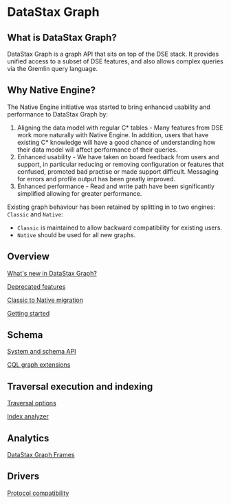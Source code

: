 # DataStax Graph

## What is DataStax Graph?
DataStax Graph is a graph API that sits on top of the DSE stack.
It provides unified access to a subset of DSE features, and also allows complex queries via the Gremlin query language.  
 
## Why Native Engine?
The Native Engine initiative was started to bring enhanced usability and performance to DataStax Graph by:

1. Aligning the data model with regular C* tables - Many features from DSE work more naturally with Native Engine. 
In addition, users that have existing C* knowledge will have a good chance of understanding how their data model will 
affect performance of their queries.
2. Enhanced usability - We have taken on board feedback from users and support, in particular
reducing or removing configuration or features that confused, promoted bad practise or made support difficult.
Messaging for errors and profile output has been greatly improved.
3. Enhanced performance - Read and write path have been significantly simplified allowing for greater performance. 

Existing graph behaviour has been retained by splitting in to two engines: `Classic` and `Native`:

* `Classic` is maintained to allow backward compatibility for existing users.
* `Native` should be used for all new graphs.

## Overview

[What's new in DataStax Graph?](WhatsNewInDataStaxGraph.md)

[Deprecated features](DeprecatedFeatures.md)

[Classic to Native migration](ClassicToNativeGraphMigration.md)

[Getting started](GettingStarted.md)

## Schema

[System and schema API](SystemAndSchemaAPI.md)

[CQL graph extensions](CQLGraphExtensions.md)

## Traversal execution and indexing

[Traversal options](TraversalOptions.md)

[Index analyzer](IndexAnalyzer.md)

## Analytics

[DataStax Graph Frames](DseGraphFrames.md)

## Drivers

[Protocol compatibility](ProtocolCompatibility.md)

